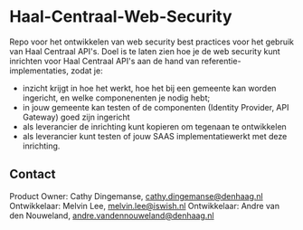 # Haal-Centraal-Web-Security

Repo voor het ontwikkelen van web security best practices voor het gebruik van Haal Centraal API's. Doel is te laten zien hoe je de web security kunt inrichten voor Haal Centraal API's aan de hand van referentie-implementaties, zodat je:

* inzicht krijgt in hoe het werkt, hoe het bij een gemeente kan worden ingericht, en welke componenenten je nodig hebt;
* in jouw gemeente kan testen of de componenten (Identity Provider, API Gateway) goed zijn ingericht
* als leverancier de inrichting kunt kopieren om tegenaan te ontwikkelen
* als leverancier kunt testen of jouw SAAS implementatiewerkt met deze inrichting.


## Contact 
Product Owner: Cathy Dingemanse, cathy.dingemanse@denhaag.nl 
Ontwikkelaar: Melvin Lee, melvin.lee@iswish.nl 
Ontwikkelaar: Andre van den Nouweland, andre.vandennouweland@denhaag.nl
